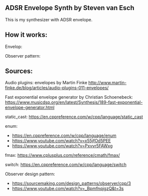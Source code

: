 ADSR Envelope Synth by Steven van Esch
-

This is my synthesizer with ADSR envelope.

How it works:
- 
Envelop:

Observer pattern:

Sources:
- 
Audio plugins: envelopes by Martin Finke
http://www.martin-finke.de/blog/articles/audio-plugins-011-envelopes/

Fast exponential envelope generator by Christian Schoenebeck:
https://www.musicdsp.org/en/latest/Synthesis/189-fast-exponential-envelope-generator.html

static_cast:
https://en.cppreference.com/w/cpp/language/static_cast

enum:
- https://en.cppreference.com/w/cpp/language/enum
- https://www.youtube.com/watch?v=x55jfOd5PEE
- https://www.youtube.com/watch?v=Pxvvr5FAWxg

fmax:
https://www.cplusplus.com/reference/cmath/fmax/

switch:
https://en.cppreference.com/w/cpp/language/switch

Observer design pattern:
- https://sourcemaking.com/design_patterns/observer/cpp/3
- https://www.youtube.com/watch?v=_BpmfnqjgzQ&t=3s